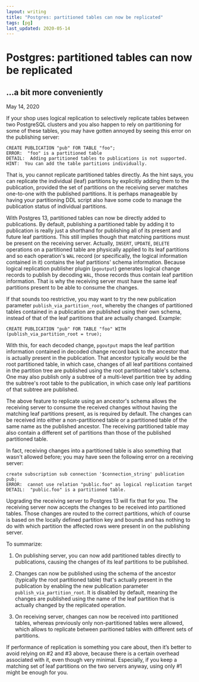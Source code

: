 ```yaml
---
layout: writing
title: "Postgres: partitioned tables can now be replicated"
tags: [pg]
last_updated: 2020-05-14
---
```

# Postgres: partitioned tables can now be replicated
## ...a bit more conveniently

May 14, 2020

If your shop uses logical replication to selectively replicate tables between two
PostgreSQL clusters and you also happen to rely on partitioning for some of these
tables, you may have gotten annoyed by seeing this error on the publishing server:

```
CREATE PUBLICATION "pub" FOR TABLE "foo";
ERROR:  "foo" is a partitioned table
DETAIL:  Adding partitioned tables to publications is not supported.
HINT:  You can add the table partitions individually.
```

That is, you cannot replicate partitioned tables directly.  As the hint says, you
can replicate the individual (leaf) partitions by explicitly adding them to the
publication, provided the set of partitions on the receiving server matches one-to-one
with the published partitions.  It is perhaps manageable by having your partitioning DDL
script also have some code to manage the publication status of individual
partitions.

With Postgres 13, partitioned tables can now be directly added to publications.
By default, publishing a partitioned table by adding it to publication is really
just a shorthand for publishing all of its present and future leaf partitions.
This still implies though that matching partitions must be present on the receiving
server. Actually, `INSERT`, `UPDATE`, `DELETE` operations on a partitioned table are
physically applied to its leaf partitions and so each operation's `WAL` record
(or specifically, the logical information contained in it) contains the leaf partitions'
schema information.  Because logical replication publisher plugin (`pgoutput`)
generates logical change records to publish by decoding `WAL`, those records thus
contain leaf partition information. That is why the receiving server must have the
same leaf partitions present to be able to consume the changes.

If that sounds too restrictive, you may want to try the new publication parameter
`publish_via_partition_root`, whereby the changes of partitioned tables contained
in a publication are published using their own schema, instead of that of the leaf
partitions that are actually changed.  Example:

```
CREATE PUBLICATION "pub" FOR TABLE "foo" WITH (publish_via_partition_root = true);
```

With this, for each decoded change, `pgoutput` maps the leaf partition information
contained in decoded change record back to the ancestor that is actually present in
the publication.  That ancestor typically would be the root partitioned table,
in which case, changes of all leaf partitions contained in the partition tree are
published using the root partitioned table's schema.  One may also publish only a
subtree of a multi-level partition tree by adding the subtree's root table to the
publication, in which case only leaf partitions of that subtree are published.

The above feature to replicate using an ancestor's schema allows the receiving server
to consume the received changes without having the matching leaf partitions present,
as is required by default.  The changes can be received into either a non-partitioned
table or a partitioned table of the same name as the published ancestor.  The
receiving partitioned table may also contain a different set of partitions than those
of the published partitioned table.

In fact, receiving changes into a partitioned table is also something that wasn't
allowed before; you may have seen the following error on a receiving server:

```
create subscription sub connection '$connection_string' publication pub;
ERROR:  cannot use relation "public.foo" as logical replication target
DETAIL:  "public.foo" is a partitioned table.
```

Upgrading the receiving server to Postgres 13 will fix that for you.  The
receiving server now accepts the changes to be received into partitioned tables.
Those changes are routed to the correct partitions, which of course is
based on the locally defined partition key and bounds and has nothing to do
with which partition the affected rows were present in on the publishing server.

To summarize:

1. On publishing server, you can now add partitioned tables directly to
publications, causing the changes of its leaf partitions to be published.

2. Changes can now be published using the schema of the ancestor (typically the
root partitioned table) that's actually present in the publication by
enabling the new publication parameter `publish_via_partition_root`.  It
is disabled by default, meaning the changes are published using the name
of the leaf partition that is actually changed by the replicated operation.

3. On receiving server, changes can now be received into partitioned tables,
whereas previously only non-partitioned tables were allowed, which allows
to replicate between paritioned tables with different sets of partitions.

If performance of replication is something you care about, then it’s better to
avoid relying on #2 and #3 above, because there is a certain overhead associated
with it, even though very minimal. Especially, if you keep a matching set of
leaf partitions on the two servers anyway, using only #1 might be enough for you.
